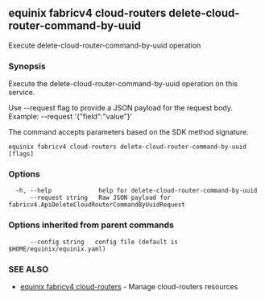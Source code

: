 ## equinix fabricv4 cloud-routers delete-cloud-router-command-by-uuid

Execute delete-cloud-router-command-by-uuid operation

### Synopsis

Execute the delete-cloud-router-command-by-uuid operation on this service.

Use --request flag to provide a JSON payload for the request body.
Example: --request '{"field":"value"}'

The command accepts parameters based on the SDK method signature.

```
equinix fabricv4 cloud-routers delete-cloud-router-command-by-uuid [flags]
```

### Options

```
  -h, --help             help for delete-cloud-router-command-by-uuid
      --request string   Raw JSON payload for fabricv4.ApiDeleteCloudRouterCommandByUuidRequest
```

### Options inherited from parent commands

```
      --config string   config file (default is $HOME/equinix/equinix.yaml)
```

### SEE ALSO

* [equinix fabricv4 cloud-routers](equinix_fabricv4_cloud-routers.md)	 - Manage cloud-routers resources


